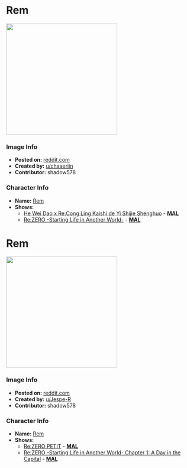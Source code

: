 # Rem

<img src="https://raw.githubusercontent.com/shadow578/Project-Padoru/master/Padoru/re-zero-rem.png" height="300">

### Image Info
* **Posted on:**     [reddit.com](https://www.reddit.com/r/Re_Zero/comments/a4bm19/media_i_made_a_padoru_rem/)
* **Created by:**    [u/chaaeriin](https://github.com/shadow578/Project-Padoru/blob/master/table-of-contents/creators/uchaaeriin.md)
* **Contributor:**   shadow578

### Character Info
* **Name:**   [Rem](https://myanimelist.net/character/118763)
* **Shows:**
  * [He Wei Dao x Re:Cong Ling Kaishi de Yi Shijie Shenghuo](https://github.com/shadow578/Project-Padoru/blob/master/table-of-contents/shows/HeWeiDaoxReCongLingKaishideYiShijieShenghuo.md) - [__MAL__](https://myanimelist.net/anime/38389/He_Wei_Dao_x_Re_Cong_Ling_Kaishi_de_Yi_Shijie_Shenghuo)
  * [Re:ZERO -Starting Life in Another World-](https://github.com/shadow578/Project-Padoru/blob/master/table-of-contents/shows/ReZEROStartingLifeinAnotherWorld.md) - [__MAL__](https://myanimelist.net/manga/74697/Re_Zero_kara_Hajimeru_Isekai_Seikatsu)


# Rem

<img src="https://raw.githubusercontent.com/shadow578/Project-Padoru/master/Padoru/U_Jespe-R/re-zero-rem-jesper.png" height="300">

### Image Info
* **Posted on:**     [reddit.com](https://www.reddit.com/r/Padoru/comments/elf9sl/daily_padoru_7_rem_rezero/)
* **Created by:**    [u/Jespe-R](https://github.com/shadow578/Project-Padoru/blob/master/table-of-contents/creators/uJespeR.md)
* **Contributor:**   shadow578

### Character Info
* **Name:**   [Rem](https://myanimelist.net/character/118763)
* **Shows:**
  * [Re:ZERO PETIT](https://github.com/shadow578/Project-Padoru/blob/master/table-of-contents/shows/ReZEROPETIT.md) - [__MAL__](https://myanimelist.net/anime/33569/Re_Petit_kara_Hajimeru_Isekai_Seikatsu)
  * [Re:ZERO -Starting Life in Another World- Chapter 1: A Day in the Capital](https://github.com/shadow578/Project-Padoru/blob/master/table-of-contents/shows/ReZEROStartingLifeinAnotherWorldChapter1ADayintheCapital.md) - [__MAL__](https://myanimelist.net/manga/74695/Re_Zero_kara_Hajimeru_Isekai_Seikatsu__Dai-1_Shou_-_Outo_no_Ichinichi-hen)


